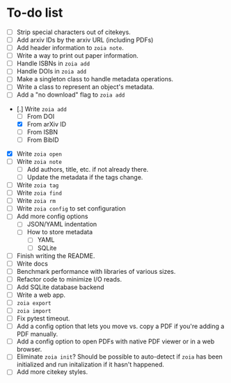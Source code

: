 # To-do list

* [ ] Strip special characters out of citekeys.
* [ ] Add arxiv IDs by the arxiv URL (including PDFs)
* [ ] Add header information to `zoia note`.
* [ ] Write a way to print out paper information.
* [ ] Handle ISBNs in `zoia add`
* [ ] Handle DOIs in `zoia add`
* [ ] Make a singleton class to handle metadata operations.
* [ ] Write a class to represent an object's metadata.
* [ ] Add a "no download" flag to `zoia add`
* [.] Write `zoia add`
    * [ ] From DOI
    * [X] From arXiv ID
    * [ ] From ISBN
    * [ ] From BibID
* [X] Write `zoia open`
* [ ] Write `zoia note`
    * [ ] Add authors, title, etc. if not already there.
    * [ ] Update the metadata if the tags change.
* [ ] Write `zoia tag`
* [ ] Write `zoia find`
* [ ] Write `zoia rm`
* [ ] Write `zoia config` to set configuration
* [ ] Add more config options
    * [ ] JSON/YAML indentation
    * [ ] How to store metadata
        * [ ] YAML
        * [ ] SQLite
* [ ] Finish writing the README.
* [ ] Write docs
* [ ] Benchmark performance with libraries of various sizes.
* [ ] Refactor code to minimize I/O reads.
* [ ] Add SQLite database backend
* [ ] Write a web app.
* [ ] `zoia export`
* [ ] `zoia import`
* [ ] Fix pytest timeout.
* [ ] Add a config option that lets you move vs. copy a PDF if you're adding a
      PDF manually.
* [ ] Add a config option to open PDFs with native PDF viewer or in a web
      browser.
* [ ] Eliminate `zoia init`?  Should be possible to auto-detect if `zoia` has
      been initialized and run initalization if it hasn't happened.
* [ ] Add more citekey styles.
